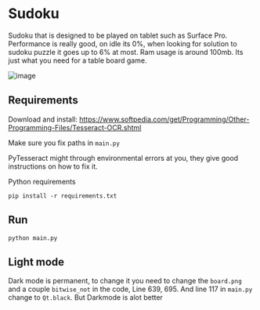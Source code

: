 # Sudoku

Sudoku that is designed to be played on tablet such as Surface Pro. Performance is really good, on idle its 0%, when looking for solution to sudoku puzzle it goes up to 6% at most. Ram usage is around 100mb. Its just what you need for a table board game. 

![image](https://user-images.githubusercontent.com/25397800/174698150-6be61833-423a-4ef3-b901-9b3103d9fc19.png)

## Requirements

Download and install: https://www.softpedia.com/get/Programming/Other-Programming-Files/Tesseract-OCR.shtml

Make sure you fix paths in `main.py`

PyTesseract might through environmental errors at you, they give good instructions on how to fix it.

Python requirements
```
pip install -r requirements.txt
```

## Run

```
python main.py
```

## Light mode

Dark mode is permanent, to change it you need to change the `board.png` and a couple `bitwise_not` in the code, Line 639, 695. And line 117 in `main.py` change to `Qt.black`. But Darkmode is alot better 

